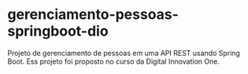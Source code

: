 # gerenciamento-pessoas-springboot-dio
Projeto de gerenciamento de pessoas em uma API REST usando Spring Boot. Ess projeto foi proposto no curso da Digital Innovation One.
